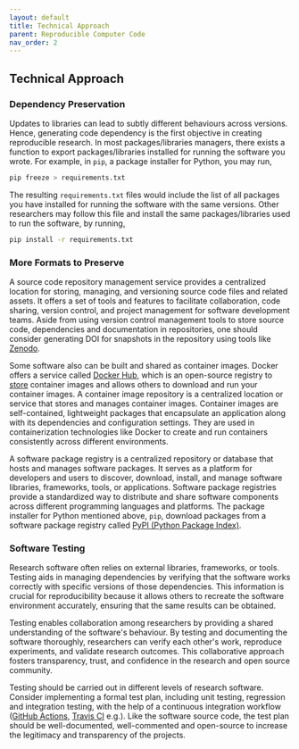 ```yaml
---
layout: default
title: Technical Approach
parent: Reproducible Computer Code
nav_order: 2
---
```


## Technical Approach

### Dependency Preservation

Updates to libraries can lead to subtly different behaviours across versions. Hence, generating code dependency is the first objective in creating reproducible research. In most packages/libraries managers, there exists a function to export packages/libraries installed for running the software you wrote. For example, in `pip`, a package installer for Python, you may run,  

```bash
pip freeze > requirements.txt
```

The resulting `requirements.txt` files would include the list of all packages you have installed for running the software with the same versions. Other researchers may follow this file and install the same packages/libraries used to run the software, by running,  

```bash
pip install -r requirements.txt
```

### More Formats to Preserve

A source code repository management service provides a centralized location for storing, managing, and versioning source code files and related assets. It offers a set of tools and features to facilitate collaboration, code sharing, version control, and project management for software development teams. Aside from using version control management tools to store source code, dependencies and documentation in repositories, one should consider generating DOI for snapshots in the repository using tools like [Zenodo](https://zenodo.org/).  

Some software also can be built and shared as container images. Docker offers a service called [Docker Hub](https://hub.docker.com/), which is an open-source registry to [store](https://docs.docker.com/engine/reference/commandline/push/) container images and allows others to download and run your container images. A container image repository is a centralized location or service that stores and manages container images. Container images are self-contained, lightweight packages that encapsulate an application along with its dependencies and configuration settings. They are used in containerization technologies like Docker to create and run containers consistently across different environments.  

A software package registry is a centralized repository or database that hosts and manages software packages. It serves as a platform for developers and users to discover, download, install, and manage software libraries, frameworks, tools, or applications. Software package registries provide a standardized way to distribute and share software components across different programming languages and platforms. The package installer for Python mentioned above, `pip`, download packages from a software package registry called [PyPI (Python Package Index)](https://pypi.org/).  

### Software Testing

Research software often relies on external libraries, frameworks, or tools. Testing aids in managing dependencies by verifying that the software works correctly with specific versions of those dependencies. This information is crucial for reproducibility because it allows others to recreate the software environment accurately, ensuring that the same results can be obtained.  

Testing enables collaboration among researchers by providing a shared understanding of the software's behaviour. By testing and documenting the software thoroughly, researchers can verify each other's work, reproduce experiments, and validate research outcomes. This collaborative approach fosters transparency, trust, and confidence in the research and open source community.  

Testing should be carried out in different levels of research software. Consider implementing a formal test plan, including unit testing, regression and integration testing, with the help of a continuous integration workflow ([GitHub Actions](https://github.com/features/actions), [Travis CI](https://www.travis-ci.com/) e.g.). Like the software source code, the test plan should be well-documented, well-commented and open-source to increase the legitimacy and transparency of the projects.  

